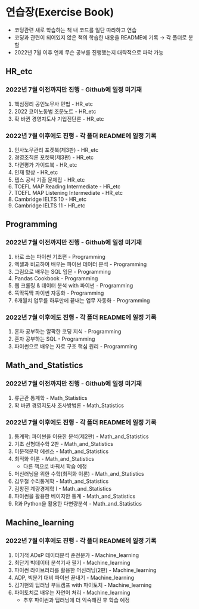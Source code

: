 # 연습장(Exercise Book)
- 코딩관련 새로 학습하는 책 내 코드를 일단 따라하고 연습
- 코딩과 관련이 되어있지 않은 책의 학습한 내용을 README에 기록 → 각 폴더로 분할
- 2022년 7월 이후 언제 무슨 공부를 진행했는지 대략적으로 파악 가능


## HR_etc
### 2022년 7월 이전까지만 진행 - Github에 일정 미기재
1. 핵심정리 공인노무사 민법 - HR_etc
2. 2022 코어노동법 조문노트 - HR_etc
3. 확 바뀐 경영지도사 기업진단론 - HR_etc

### 2022년 7월 이후에도 진행 - 각 폴더 README에 일정 기록
1. 인사노무관리 포켓북(제3판) - HR_etc
2. 경영조직론 포켓북(제3판) - HR_etc
3. 다면평가 가이드북 - HR_etc
4. 인재 망상 - HR_etc
5. 텝스 공식 기출 문제집 - HR_etc
6. TOEFL MAP Reading Intermediate - HR_etc
7. TOEFL MAP Listening Intermediate - HR_etc
8. Cambridge IELTS 10 - HR_etc
9. Cambridge IELTS 11 - HR_etc


## Programming
### 2022년 7월 이전까지만 진행 - Github에 일정 미기재
1. 바로 쓰는 파이썬 기초편 - Programming
2. 엑셀과 비교하여 배우는 파이썬 데이터 분석 - Programming
3. 그림으로 배우는 SQL 입문 - Programming
4. Pandas Cookbook - Programming
5. 웹 크롤링 & 데이터 분석 with 파이썬 - Programming
6. 뚝딱뚝딱 파이썬 자동화 - Programming
7. 6개월치 업무를 하루만에 끝내는 업무 자동화 - Programming

### 2022년 7월 이후에도 진행 - 각 폴더 README에 일정 기록
1. 혼자 공부하는 얄팍한 코딩 지식 - Programming
2. 혼자 공부하는 SQL - Programming
3. 파이썬으로 배우는 자료 구조 핵심 원리 - Programming


## Math_and_Statistics
### 2022년 7월 이전까지만 진행 - Github에 일정 미기재
1. 류근관 통계학 - Math_Statistics
2. 확 바뀐 경영지도사 조사방법론 - Math_Statistics

### 2022년 7월 이후에도 진행 - 각 폴더 README에 일정 기록
1. 통계학: 파이썬을 이용한 분석(제2판) - Math_and_Statistics
2. 기초 선형대수학 2판 - Math_and_Statistics
3. 미분적분학 에센스 - Math_and_Statistics
4. 최적화 이론 - Math_and_Statistics
    * 다른 책으로 바꿔서 학습 예정
5. 머신러닝을 위한 수학(최적화 이론) - Math_and_Statistics
6. 김우철 수리통계학 - Math_and_Statistics
7. 김창진 계량경제학 I - Math_and_Statistics
8. 파이썬을 활용한 베이지안 통계 - Math_and_Statistics
9. R과 Python을 활용한 다변량분석 - Math_and_Statistics


## Machine_learning
### 2022년 7월 이후에도 진행 - 각 폴더 README에 일정 기록
1. 이기적 ADsP 데이터분석 준전문가 - Machine_learning
2. 최단기 빅데이터 분석기사 필기 - Machine_learning
3. 파이썬 라이브러리를 활용한 머신러닝(2판) - Machine_learning
4. ADP, 빅분기 대비 파이썬 끝내기 - Machine_learning
5. 김기현의 딥러닝 부트캠프 with 파이토치 - Machine_learning
6. 파이토치로 배우는 자연어 처리 - Machine_learning
    * 추후 파이썬과 딥러닝에 더 익숙해진 후 학습 예정